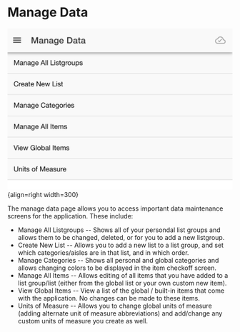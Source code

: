 # Manage Data

![](../assets/managedata.png){align=right width=300}

The manage data page allows you to access important data maintenance screens for the application. These include:

* Manage All Listgroups -- Shows all of your persondal list groups and allows them to be changed, deleted, or for you to add a new listgroup.
* Create New List -- Allows you to add a new list to a list group, and set which categories/aisles are in that list, and in which order.
* Manage Categories -- Shows all personal and global categories and allows changing colors to be displayed in the item checkoff screen.
* Manage All Items -- Allows editing of all items that you have added to a list group/list (either from the global list or your own custom new item). 
* View Global Items -- View a list of the global / built-in items that come with the application. No changes can be made to these items.
* Units of Measure -- Allows you to change global units of measure (adding alternate unit of measure abbreviations) and add/change any custom units of measure you create as well.
